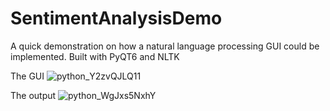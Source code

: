 # SentimentAnalysisDemo
 A quick demonstration on how a natural language processing GUI could be implemented. Built with PyQT6 and NLTK
 
 The GUI
![python_Y2zvQJLQ11](https://user-images.githubusercontent.com/97534406/235299271-9d84ced6-08ce-481f-afb9-f3a51789f9a7.png)

 The output
![python_WgJxs5NxhY](https://user-images.githubusercontent.com/97534406/235299273-89716e3a-6b04-4962-aafc-1851449928a0.png)
